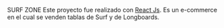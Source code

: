 SURF ZONE
Este proyecto fue realizado con [React Js](https://github.com/facebook/create-react-app). Es un e-commerce en el cual se venden tablas de Surf y de Longboards.



